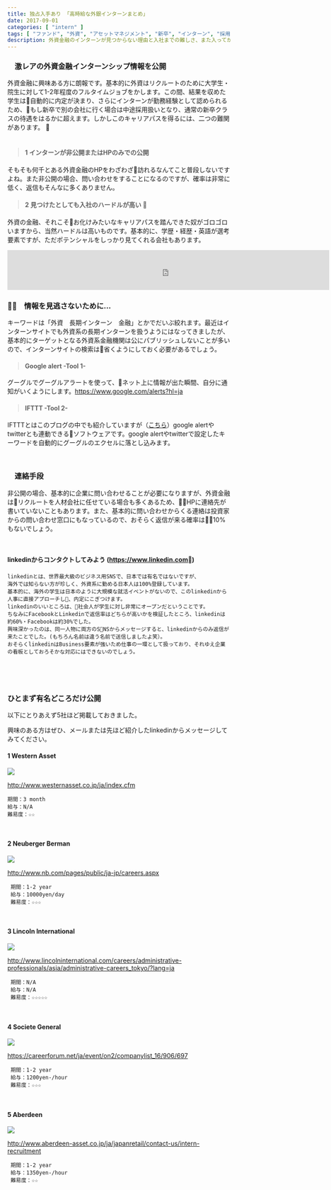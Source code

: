```yaml
---
title: 独占入手あり 「高時給な外銀インターンまとめ」
date: 2017-09-01
categories: [ "intern" ]
tags: [ "ファンド", "外資", "アセットマネジメント", "新卒", "インターン", "採用" ]
description: 外資金融のインターンが見つからない理由と入社までの難しさ、また入ってからのキャリアパスなど普段では聞けない情報盛りだくさん。最後には独占入手のインターン情報もあり。
---
```



### 　激レアの外資金融インターンシップ情報を公開
外資金融に興味ある方に朗報です。基本的に外資はリクルートのために大学生・院生に対して1-2年程度のフルタイムジョブをかします。この間、結果を収めた学生は自動的に内定が決まり、さらにインターンが勤務経験として認められるため、もし新卒で別の会社に行く場合は中途採用扱いとなり、通常の新卒クラスの待遇をはるかに超えます。しかしこのキャリアパスを得るには、二つの難関があります。
<br/>
<br/>

>#### 1 インターンが非公開またはHPのみでの公開
そもそも何千とある外資金融のHPをわざわざ訪れるなんてこと普段しないですよね。また非公開の場合、問い合わせをすることになるのですが、確率は非常に低く、返信もそんなに多くありません。

>#### 2 見つけたとしても入社のハードルが高い 
外資の金融、それこそお化けみたいなキャリアパスを踏んできた奴がゴロゴロいますから、当然ハードルは高いものです。基本的に、学歴・経歴・英語が選考要素ですが、ただポテンシャルをしっかり見てくれる会社もあります。
<br/>

<iframe src="https://rcm-fe.amazon-adsystem.com/e/cm?o=9&p=48&l=ur1&category=watch&f=ifr&linkID=1dd1f5975395ce8e5859598a41ab6109&t=kumamon10a-22&tracking_id=kumamon10a-22" width="728" height="90" scrolling="no" border="0" marginwidth="0" style="border:none;" frameborder="0"></iframe>
<br/>

### ︎︎　情報を見逃さないために...
キーワードは「外資　長期インターン　金融」とかでだいぶ絞れます。最近はインターンサイトでも外資系の長期インターンを扱うようにはなってきましたが、基本的にターゲットとなる外資系金融機関は公にパブリッシュしないことが多いので、インターンサイトの検索は省くようにしておく必要があるでしょう。

>#### Google alert -Tool 1-
グーグルでグーグルアラートを使って、ネット上に情報が出た瞬間、自分に通知がいくようにします。https://www.google.com/alerts?hl=ja

>#### IFTTT -Tool 2-
IFTTTとはこのブログの中でも紹介していますが（<a href="http://busi-base.tk/post/2017/09/17/%E7%9F%A5%E3%81%A3%E3%81%A6%E3%82%8B%E3%81%A8%E3%83%A2%E3%83%86%E3%82%8Btwitter%E3%81%8B%E3%82%89%E3%81%AE%E3%83%87%E3%83%BC%E3%82%BF%E5%8F%8E%E9%9B%86%E6%96%B9%E6%B3%95/">こちら</a>）google alertやtwitterとも連動できるソフトウェアです。google alertやtwitterで設定したキーワードを自動的にグーグルのエクセルに落とし込みます。
<br/>

<br/>

### 　連絡手段
 非公開の場合、基本的に企業に問い合わせることが必要になりますが、外資金融はリクルートを人材会社に任せている場合も多くあるため、HPに連絡先が書いていないこともあります。また、基本的に問い合わせからくる連絡は投資家からの問い合わせ窓口にもなっているので、おそらく返信が来る確率は10%もないでしょう。

<br/>



#### linkedinからコンタクトしてみよう (https://www.linkedin.com)
    linkedinとは、世界最大級のビジネス用SNSで、日本では有名ではないですが、
    海外では知らない方が珍しく、外資系に勤める日本人は100%登録しています。
    基本的に、海外の学生は日本のように大規模な就活イベントがないので、このlinkedinから人事に直接アプローチし、内定にこぎつけます。
    linkedinのいいところは、社会人が学生に対し非常にオープンだということです。
    ちなみにFacebookとLinkedinで返信率はどちらが高いかを検証したところ、linkedinは約60%・Facebookは約30%でした。
    興味深かったのは、同一人物に両方のSNSからメッセージすると、linkedinからのみ返信が来たことでした。(もちろん名前は違う名前で送信しましたよ笑）。
    おそらくlinkedinはBusiness要素が強いため仕事の一環として扱っており、それゆえ企業の看板としておろそかな対応にはできないのでしょう。
<br/>

<script async src="//pagead2.googlesyndication.com/pagead/js/adsbygoogle.js"></script>
<!-- responsive -->
<ins class="adsbygoogle"
     style="display:block"
     data-ad-client="ca-pub-4907783597381002"
     data-ad-slot="6815644540"
     data-ad-format="auto"></ins>
<script>
(adsbygoogle = window.adsbygoogle || []).push({});
</script>

<br/>

### ひとまず有名どころだけ公開
以下にとりあえず5社ほど掲載しておきました。

興味のある方はぜひ、メールまたは先ほど紹介したlinkedinからメッセージしてみてください。


#### 1 Western Asset
<img src="/images/westernasset.png">

http://www.westernasset.co.jp/ja/index.cfm


    期間：3 month
    給与：N/A
    難易度：☆☆
<br/>


#### 2 Neuberger Berman
<img src="/images/new.png">

http://www.nb.com/pages/public/ja-jp/careers.aspx


     期間：1-2 year
     給与：10000yen/day
     難易度：☆☆☆
<br/>


#### 3 Lincoln International
<img src="/images/lincoln.png">

http://www.lincolninternational.com/careers/administrative-professionals/asia/administrative-careers_tokyo/?lang=ja


     期間：N/A
     給与：N/A
     難易度：☆☆☆☆☆
<br/>




#### 4 Societe General
 <img src="/images/societe.png">

 https://careerforum.net/ja/event/on2/companylist_16/906/697


     期間：1-2 year
     給与：1200yen-/hour
     難易度：☆☆☆
<br/>


#### 5 Aberdeen
 <img src="/images/aberdeen.png">

 http://www.aberdeen-asset.co.jp/ja/japanretail/contact-us/intern-recruitment


     期間：1-2 year
     給与：1350yen-/hour
     難易度：☆☆
<br/>

